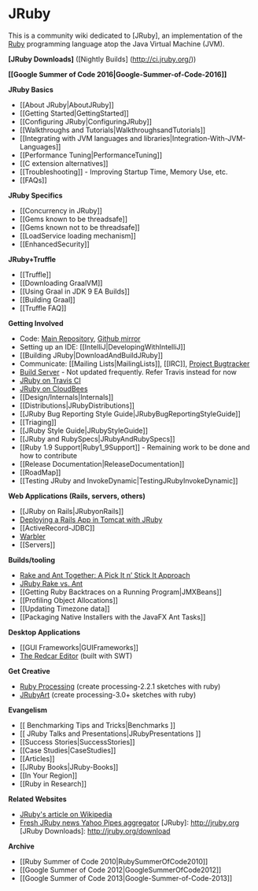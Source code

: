 JRuby
=====

This is a community wiki dedicated to [JRuby], an implementation of the [Ruby](http://www.ruby-lang.org/en) programming language atop the Java Virtual Machine (JVM).

**[JRuby Downloads]** ([Nightly Builds] (http://ci.jruby.org/))

**[[Google Summer of Code 2016|Google-Summer-of-Code-2016]]**

**JRuby Basics**

* [[About JRuby|AboutJRuby]]
* [[Getting Started|GettingStarted]]
* [[Configuring JRuby|ConfiguringJRuby]]
* [[Walkthroughs and Tutorials|WalkthroughsandTutorials]]
* [[Integrating with JVM languages and libraries|Integration-With-JVM-Languages]]
* [[Performance Tuning|PerformanceTuning]]
* [[C extension alternatives]]
* [[Troubleshooting]] - Improving Startup Time, Memory Use, etc.
* [[FAQs]]

**JRuby Specifics**

* [[Concurrency in JRuby]]
* [[Gems known to be threadsafe]]
* [[Gems known not to be threadsafe]]
* [[LoadService loading mechanism]]
* [[EnhancedSecurity]]

**JRuby+Truffle**

* [[Truffle]]
* [[Downloading GraalVM]]
* [[Using Graal in JDK 9 EA Builds]]
* [[Building Graal]]
* [[Truffle FAQ]]

**Getting Involved**

* Code: [Main Repository](http://jruby.org/git), [Github mirror](http://github.com/jruby/jruby/tree/master)
* Setting up an IDE: [[IntelliJ|DevelopingWithIntelliJ]]
* [[Building JRuby|DownloadAndBuildJRuby]]
* Communicate: [[Mailing Lists|MailingLists]], [[IRC]], [Project Bugtracker](https://github.com/jruby/jruby/issues)
* [Build Server](http://ci.jruby.org) - Not updated frequently. Refer Travis instead for now
* [JRuby on Travis CI](https://travis-ci.org/jruby/jruby)
* [JRuby on CloudBees](https://projectodd.ci.cloudbees.com/view/JRuby/)
* [[Design/Internals|Internals]]
* [[Distributions|JRubyDistributions]]
* [[JRuby Bug Reporting Style Guide|JRubyBugReportingStyleGuide]]
* [[Triaging]]
* [[JRuby Style Guide|JRubyStyleGuide]]
* [[JRuby and RubySpecs|JRubyAndRubySpecs]]
* [[Ruby 1.9 Support|Ruby1_9Support]] - Remaining work to be done and how to contribute
* [[Release Documentation|ReleaseDocumentation]]
* [[RoadMap]]
* [[Testing JRuby and InvokeDynamic|TestingJRubyInvokeDynamic]]

**Web Applications (Rails, servers, others)**

* [[JRuby on Rails|JRubyonRails]]
* [Deploying a Rails App in Tomcat with JRuby](http://thenice.tumblr.com/post/133345213/deploying-a-rails-application-in-tomcat-with-jruby-a)
* [[ActiveRecord-JDBC]]
* [Warbler](https://github.com/jruby/warbler)
* [[Servers]]

**Builds/tooling**

* [Rake and Ant Together: A Pick It n’ Stick It Approach](http://www.engineyard.com/blog/2010/rake-and-ant-together-a-pick-it-n-stick-it-approach/)
* [JRuby Rake vs. Ant](http://watchitlater.com/blog/2011/03/jruby-rake-vs-ant/)
* [[Getting Ruby Backtraces on a Running Program|JMXBeans]]
* [[Profiling Object Allocations]]
* [[Updating Timezone data]]
* [[Packaging Native Installers with the JavaFX Ant Tasks]]

**Desktop Applications**

* [[GUI Frameworks|GUIFrameworks]]
* [The Redcar Editor](http://redcareditor.com/) (built with SWT)

**Get Creative**
* [Ruby Processing](https://github.com/jashkenas/ruby-processing/wiki) (create processing-2.2.1 sketches with ruby)
* [JRubyArt](https://ruby-processing.github.io/) (create processing-3.0+ sketches with ruby)

**Evangelism**

* [[ Benchmarking Tips and Tricks|Benchmarks ]]
* [[ JRuby Talks and Presentations|JRubyPresentations ]]
* [[Success Stories|SuccessStories]]
* [[Case Studies|CaseStudies]]
* [[Articles]]
* [[JRuby Books|JRuby-Books]]
* [[In Your Region]]
* [[Ruby in Research]]

**Related Websites**

* [JRuby's article on Wikipedia](http://en.wikipedia.org/wiki/JRuby)
* [Fresh JRuby news Yahoo Pipes aggregator](http://pipes.yahoo.com/pipes/pipe.info?_id=oCCxOv9w3BGq_aM_1vC6Jw)
[JRuby]: http://jruby.org
[JRuby Downloads]: http://jruby.org/download

**Archive**

* [[Ruby Summer of Code 2010|RubySummerOfCode2010]]
* [[Google Summer of Code 2012|GoogleSummerOfCode2012]]
* [[Google Summer of Code 2013|Google-Summer-of-Code-2013]]
